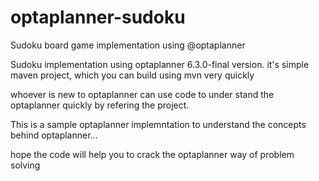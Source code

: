 # optaplanner-sudoku
Sudoku board game implementation using @optaplanner

Sudoku implementation using optaplanner 6.3.0-final version. it's simple maven project, which you can build using mvn very quickly

whoever is new to optaplanner can use code to under stand the optaplanner quickly by refering the project. 

This is a sample optaplanner implemntation to understand the concepts behind optaplanner...

hope the code will help you to crack the optaplanner way of problem solving


